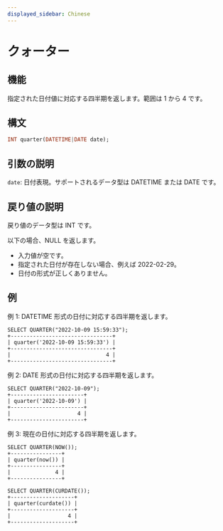 ```yaml
---
displayed_sidebar: Chinese
---
```


# クォーター

## 機能

指定された日付値に対応する四半期を返します。範囲は 1 から 4 です。

## 構文

```Haskell
INT quarter(DATETIME|DATE date);
```

## 引数の説明

`date`: 日付表現。サポートされるデータ型は DATETIME または DATE です。

## 戻り値の説明

戻り値のデータ型は INT です。

以下の場合、NULL を返します。

- 入力値が空です。
- 指定された日付が存在しない場合、例えば 2022-02-29。
- 日付の形式が正しくありません。

## 例

例 1: DATETIME 形式の日付に対応する四半期を返します。

```Plain Text
SELECT QUARTER("2022-10-09 15:59:33");
+--------------------------------+
| quarter('2022-10-09 15:59:33') |
+--------------------------------+
|                              4 |
+--------------------------------+
```

例 2: DATE 形式の日付に対応する四半期を返します。

```Plain Text
SELECT QUARTER("2022-10-09");
+-----------------------+
| quarter('2022-10-09') |
+-----------------------+
|                     4 |
+-----------------------+
```

例 3: 現在の日付に対応する四半期を返します。

```Plain Text
SELECT QUARTER(NOW());
+----------------+
| quarter(now()) |
+----------------+
|              4 |
+----------------+

SELECT QUARTER(CURDATE());
+--------------------+
| quarter(curdate()) |
+--------------------+
|                  4 |
+--------------------+
```

